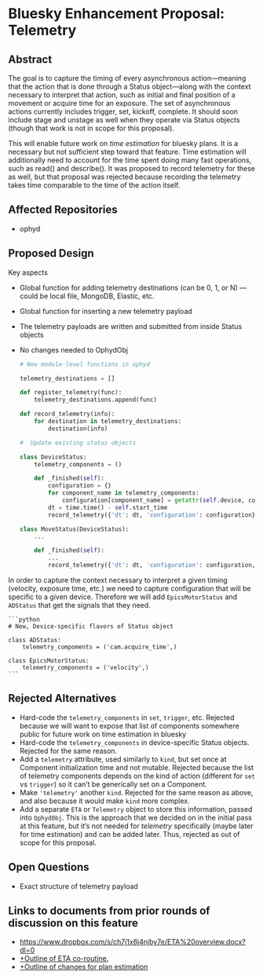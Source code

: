 # Bluesky Enhancement Proposal: Telemetry

## Abstract

The goal is to capture the timing of every asynchronous action—meaning that the action that is done through a Status object—along with the context necessary to interpret that action, such as initial and final position of a movement or acquire time for an exposure. The set of asynchronous actions currently includes trigger, set, kickoff, complete. It should soon include stage and unstage as well when they operate via Status objects (though that work is not in scope for this proposal).

This will enable future work on *time estimation* for bluesky plans. It is a necessary but not sufficient step toward that feature. Time estimation will additionally need to account for the time spent doing many fast operations, such as read() and describe(). It was proposed to record telemetry for these as well, but that proposal was rejected because recording the telemetry takes time comparable to the time of the action itself.

## Affected Repositories

- ophyd

## Proposed Design

Key aspects

- Global function for adding telemetry destinations (can be 0, 1, or N) — could be local file, MongoDB, Elastic, etc.
- Global function for inserting a new telemetry payload
- The telemetry payloads are written and submitted from inside Status objects
- No changes needed to OphydObj

    ```python
    # New module-level functions in ophyd
    
    telemetry_destinations = []
    
    def register_telemetry(func):
        telemetry_destinations.append(func)
    
    def record_telemetry(info):
        for destination in telemetry_destinations:
            destination(info)
    
    #  Update existing status objects
    
    class DeviceStatus:
        telemetry_components = ()
    
        def _finished(self):
            configuration = {}
            for component_name in telemetry_components:
                configuration[component_name] = getattr(self.device, component_name).get()
            dt = time.time() - self.start_time
            record_telemetry({'dt': dt, 'configuration': configuration})
    
    class MoveStatus(DeviceStatus):
        ...
    
        def _finished(self):
            ...
            record_telemetry({'dt': dt, 'configuration': configuration, 'action': {'initial': self.initial, 'target': self.target}})
    ```

In order to capture the context necessary to interpret a given timing (velocity, exposure time, etc.) we need to capture configuration that will be specific to a given device. Therefore we will add `EpicsMotorStatus` and `ADStatus` that get the signals that they need.

    ```python
    # New, Device-specific flavors of Status object
    
    class ADStatus:
        telemetry_compoments = ('cam.acquire_time',)
    
    class EpicsMotorStatus:
        telemetry_components = ('velocity',)
    ```

## Rejected Alternatives

- Hard-code the `telemetry_components` in `set`, `trigger`, etc. Rejected because we will want to expose that list of components somewhere public for future work on time estimation in bluesky
- Hard-code the `telemetry_components` in device-specific Status objects. Rejected for the same reason.
- Add a `telemetry` attribute, used similarly to `kind`, but set once at Component initialization time and not mutable. Rejected because the list of telemetry components depends on the kind of action (different for `set` vs `trigger`) so it can’t be generically set on a Component.
- Make `'telemetry'` another `kind`. Rejected for the same reason as above, and also because it would make `kind` more complex.
- Add a separate `ETA` or `Telemetry` object to store this information, passed into `OphydObj`. This is the approach that we decided on in the initial pass at this feature, but it’s not needed for *telemetry* specifically (maybe later for time estimation) and can be added later. Thus, rejected as out of scope for this proposal.

## Open Questions
- Exact structure of telemetry payload

## Links to documents from prior rounds of discussion on this feature
- https://www.dropbox.com/s/ch7j1x6j4njby7e/ETA%20overview.docx?dl=0
- [+Outline of ETA co-routine.](https://paper.dropbox.com/doc/Outline-of-ETA-co-routine.-R9emFtWxa0bYjXUYzywno) 
- [+Outline of changes for plan estimation](https://paper.dropbox.com/doc/Outline-of-changes-for-plan-estimation-rwFPrkARP6c2iTv8voHdl) 
